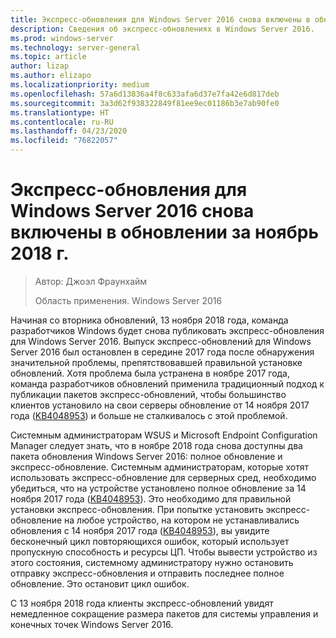 ```yaml
---
title: Экспресс-обновления для Windows Server 2016 снова включены в обновлении за ноябрь 2018 г.
description: Сведения об экспресс-обновлениях в Windows Server 2016.
ms.prod: windows-server
ms.technology: server-general
ms.topic: article
author: lizap
ms.author: elizapo
ms.localizationpriority: medium
ms.openlocfilehash: 57a6d13836a4f8c633afa6d37e7fa42e6d817deb
ms.sourcegitcommit: 3a3d62f938322849f81ee9ec01186b3e7ab90fe0
ms.translationtype: HT
ms.contentlocale: ru-RU
ms.lasthandoff: 04/23/2020
ms.locfileid: "76822057"
---
```

# <a name="express-updates-for-windows-server-2016-re-enabled-for-november-2018-update"></a>Экспресс-обновления для Windows Server 2016 снова включены в обновлении за ноябрь 2018 г.

> Автор: Джоэл Фраунхайм
> 
> Область применения. Windows Server 2016

Начиная со вторника обновлений, 13 ноября 2018 года, команда разработчиков Windows будет снова публиковать экспресс-обновления для Windows Server 2016. Выпуск экспресс-обновлений для Windows Server 2016 был остановлен в середине 2017 года после обнаружения значительной проблемы, препятствовавшей правильной установке обновлений. Хотя проблема была устранена в ноябре 2017 года, команда разработчиков обновлений применила традиционный подход к публикации пакетов экспресс-обновлений, чтобы большинство клиентов установило на свои серверы обновление от 14 ноября 2017 года ([KB4048953](https://support.microsoft.com/help/4048953/windows-10-update-kb4048953)) и больше не сталкивалось с этой проблемой.

Системным администраторам WSUS и Microsoft Endpoint Configuration Manager следует знать, что в ноябре 2018 года снова доступны два пакета обновления Windows Server 2016: полное обновление и экспресс-обновление. Системным администраторам, которые хотят использовать экспресс-обновление для серверных сред, необходимо убедиться, что на устройстве установлено полное обновление за 14 ноября 2017 года ([KB4048953](https://support.microsoft.com/help/4048953/windows-10-update-kb4048953)). Это необходимо для правильной установки экспресс-обновления. При попытке установить экспресс-обновление на любое устройство, на котором не устанавливались обновления с 14 ноября 2017 года ([KB4048953](https://support.microsoft.com/help/4048953/windows-10-update-kb4048953)), вы увидите бесконечный цикл повторяющихся ошибок, который использует пропускную способность и ресурсы ЦП.  Чтобы вывести устройство из этого состояния, системному администратору нужно остановить отправку экспресс-обновления и отправить последнее полное обновление. Это остановит цикл ошибок.

С 13 ноября 2018 года клиенты экспресс-обновлений увидят немедленное сокращение размера пакетов для системы управления и конечных точек Windows Server 2016.  